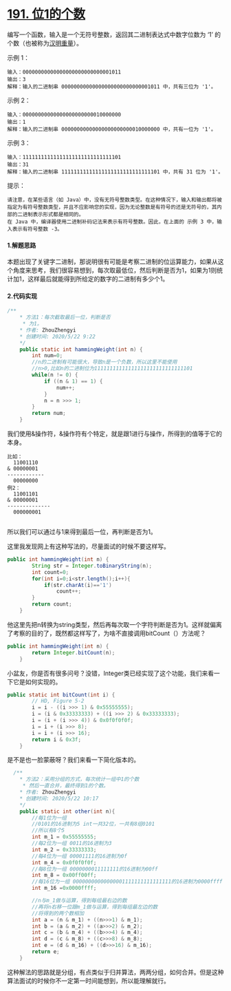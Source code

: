 # [191. 位1的个数](https://leetcode-cn.com/problems/number-of-1-bits/)

编写一个函数，输入是一个无符号整数，返回其二进制表达式中数字位数为 ‘1’ 的个数（也被称为[汉明重量](https://baike.baidu.com/item/汉明重量)）。

示例 1：

```
输入：00000000000000000000000000001011
输出：3
解释：输入的二进制串 00000000000000000000000000001011 中，共有三位为 '1'。
```

示例 2：

```
输入：00000000000000000000000010000000
输出：1
解释：输入的二进制串 00000000000000000000000010000000 中，共有一位为 '1'。
```


示例 3：

```
输入：11111111111111111111111111111101
输出：31
解释：输入的二进制串 11111111111111111111111111111101 中，共有 31 位为 '1'。
```

提示：

```
请注意，在某些语言（如 Java）中，没有无符号整数类型。在这种情况下，输入和输出都将被指定为有符号整数类型，并且不应影响您的实现，因为无论整数是有符号的还是无符号的，其内部的二进制表示形式都是相同的。
在 Java 中，编译器使用二进制补码记法来表示有符号整数。因此，在上面的 示例 3 中，输入表示有符号整数 -3。
```



#### 1.解题思路

本题出现了关键字二进制，那说明很有可能是考察二进制的位运算能力，如果从这个角度来思考，我们很容易想到，每次取最低位，然后判断是否为1，如果为1则统计加1，这样最后就能得到所给定的数字的二进制有多少个1。



#### 2.代码实现

```java
/**
    * 方法1：每次截取最后一位，判断是否
     * 为1。
    * 作者: ZhouZhengyi
    * 创建时间: 2020/5/22 9:22
    */
    public static int hammingWeight(int n) {
        int num=0;
        //n的二进制有可能很大，导致n是一个负数，所以这里不能使用
        //n>0,比如n的二进制位为11111111111111111111111111111101
        while(n != 0) {
            if ((n & 1) == 1) {
                num++;
            }
            n = n >>> 1;
        }
        return num;
    }
```

我们使用&操作符，&操作符有个特定，就是跟1进行与操作，所得到的值等于它的本身。

```
比如：
  11001110
& 00000001
------------
  00000000
例2：
  11001101
& 00000001
--------------
  000000001
  
```

所以我们可以通过与1来得到最后一位，再判断是否为1。

这里我发现网上有这种写法的，尽量面试的时候不要这样写。

```java
public int hammingWeight(int n) {
        String str = Integer.toBinaryString(n);
        int count=0;
        for(int i=0;i<str.length();i++){
            if(str.charAt(i)=='1')
                count++;
        }
        return count;
    }
```

他这里先把n转换为string类型，然后再每次取一个字符判断是否为1。这样就偏离了考察的目的了，既然都这样写了，为啥不直接调用bitCount（）方法呢？

```java
public int hammingWeight(int n) {
        return Integer.bitCount(n);
    }
```

小盆友，你是否有很多问号？没错，Integer类已经实现了这个功能，我们来看一下它是如何实现的。

```java
public static int bitCount(int i) {
        // HD, Figure 5-2
        i = i - ((i >>> 1) & 0x55555555);
        i = (i & 0x33333333) + ((i >>> 2) & 0x33333333);
        i = (i + (i >>> 4)) & 0x0f0f0f0f;
        i = i + (i >>> 8);
        i = i + (i >>> 16);
        return i & 0x3f;
    }
```

是不是也一脸蒙蔽呀？我们来看一下简化版本的。

```java
  /**
    * 方法2：采用分组的方式，每次统计一组中1的个数
     * 然后一直合并，最终得到1的个数。
    * 作者: ZhouZhengyi
    * 创建时间: 2020/5/22 10:17
    */
    public static int other(int n){
        //每1位为一组
        //0101的16进制为5 int一共32位，一共有8组0101
        //所以有8个5
        int m_1 = 0x55555555;
        //每2位为一组 0011的16进制为3
        int m_2 = 0x33333333;
        //每4位为一组 00001111的16进制为0f
        int m_4 = 0x0f0f0f0f;
        //每8位为一组 0000000011111111的16进制为00ff
        int m_8 = 0x00ff00ff;
        //每16位为一组 00000000000000001111111111111111的16进制为0000ffff
        int m_16 =0x0000ffff;

        //n与m_1做与运算，得到每组最右边的数
        //再将n右移一位跟m_1做与运算，得到每组最左边的数
        //将得到的两个数相加
        int a = (n & m_1) + ((n>>>1) & m_1);
        int b = (a & m_2) + ((a>>>2) & m_2);
        int c = (b & m_4) + ((b>>>4) & m_4);
        int d = (c & m_8) + ((c>>>8) & m_8);
        int e = (d & m_16) + ((d>>>16) & m_16);
        return e;
    }
```

这种解法的思路就是分组，有点类似于归并算法，两两分组，如何合并。但是这种算法面试的时候你不一定第一时间能想到，所以能理解就行。



